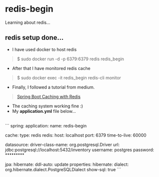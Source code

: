 # redis-begin
Learning about redis...

## redis setup done...
 - I have used docker to host redis
> $ sudo docker run -d -p 6379:6379 redis redis_begin
 - After that I have monitored redis cache
> $ sudo docker exec -it redis_begin redis-cli monitor
 - Finally, I followed a tutorial from medium.
>[Spring Boot Caching with Redis](https://medium.com/simform-engineering/spring-boot-caching-with-redis-1a36f719309f)
 - The caching system working fine :)
 - My **application.yml** file below...
<br/>
``` 
spring:
  application:
    name: redis-begin

  cache:
    type: redis
    redis:
      host: localhost
      port: 6379
      time-to-live: 60000

  datasource:
    driver-class-name: org.postgresql.Driver
    url: jdbc:postgresql://localhost:5432/inventory
    username: postgres
    password: *********

  jpa:
    hibernate:
      ddl-auto: update
    properties:
      hibernate:
        dialect: org.hibernate.dialect.PostgreSQLDialect
    show-sql: true ```